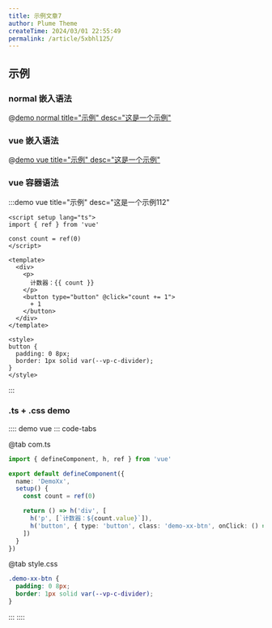 ```yaml
---
title: 示例文章7
author: Plume Theme
createTime: 2024/03/01 22:55:49
permalink: /article/5xbhl125/
---
```


## 示例

### normal 嵌入语法

@[demo normal title="示例" desc="这是一个示例"](./normal.html)

### vue 嵌入语法

@[demo vue title="示例" desc="这是一个示例"](./exm.vue)

### vue 容器语法

:::demo vue title="示例" desc="这是一个示例112"

```vue
<script setup lang="ts">
import { ref } from 'vue'

const count = ref(0)
</script>

<template>
  <div>
    <p>
      计数器：{{ count }}
    </p>
    <button type="button" @click="count += 1">
      + 1
    </button>
  </div>
</template>

<style>
button {
  padding: 0 8px;
  border: 1px solid var(--vp-c-divider);
}
</style>
```

:::

### .ts + .css demo

:::: demo vue
::: code-tabs

@tab com.ts

```ts
import { defineComponent, h, ref } from 'vue'

export default defineComponent({
  name: 'DemoXx',
  setup() {
    const count = ref(0)

    return () => h('div', [
      h('p', [`计数器：${count.value}`]),
      h('button', { type: 'button', class: 'demo-xx-btn', onClick: () => count.value += 1 }, ['+1'])
    ])
  }
})
```

@tab style.css

```css
.demo-xx-btn {
  padding: 0 8px;
  border: 1px solid var(--vp-c-divider);
}
```

:::
::::
